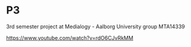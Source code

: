 # P3
3rd semester project at Medialogy - Aalborg University group MTA14339

https://www.youtube.com/watch?v=rdO6CJvRkMM
